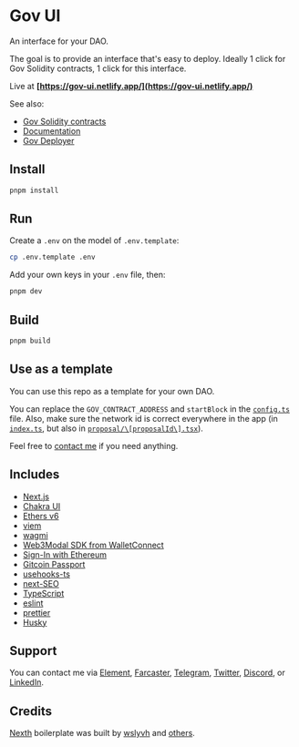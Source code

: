 # Gov UI

An interface for your DAO.

The goal is to provide an interface that's easy to deploy. Ideally 1 click for Gov Solidity contracts, 1 click for this interface.

Live at **[https://gov-ui.netlify.app/](https://gov-ui.netlify.app/)**

See also:

- [Gov Solidity contracts](https://github.com/w3hc/gov)
- [Documentation](https://w3hc.github.io/gov-docs/)
- [Gov Deployer](https://github.com/w3hc/gov-deployer)

## Install

```bash
pnpm install
```

## Run

Create a `.env` on the model of `.env.template`:

```sh
cp .env.template .env
```

Add your own keys in your `.env` file, then:

```bash
pnpm dev
```

## Build

```bash
pnpm build
```

## Use as a template

You can use this repo as a template for your own DAO.

You can replace the `GOV_CONTRACT_ADDRESS` and `startBlock` in the [`config.ts`](https://github.com/w3hc/gov-ui/blob/main/src/utils/config.ts) file. Also, make sure the network id is correct everywhere in the app (in [`index.ts`](https://github.com/w3hc/gov-ui/blob/main/src/pages/index.tsx#L51), but also in [`proposal/\[proposalId\].tsx`](https://github.com/w3hc/gov-ui/blob/main/src/pages/proposal/%5BproposalId%5D.tsx#L109)).

Feel free to [contact me](https://github.com/w3hc/gov-ui/tree/main?tab=readme-ov-file#support) if you need anything.

## Includes

- [Next.js](https://nextjs.org/docs)
- [Chakra UI](https://chakra-ui.com/)
- [Ethers v6](https://docs.ethers.org/v6/)
- [viem](https://viem.sh/)
- [wagmi](https://wagmi.sh/)
- [Web3Modal SDK from WalletConnect](https://docs.walletconnect.com/)
- [Sign-In with Ethereum](https://www.login.xyz/)
- [Gitcoin Passport](https://docs.passport.gitcoin.co/)
- [usehooks-ts](https://usehooks-ts.com/)
- [next-SEO](https://github.com/garmeeh/next-seo)
- [TypeScript](https://www.typescriptlang.org/)
- [eslint](https://eslint.org/)
- [prettier](https://prettier.io/)
- [Husky](https://typicode.github.io/husky/)

## Support

You can contact me via [Element](https://matrix.to/#/@julienbrg:matrix.org), [Farcaster](https://warpcast.com/julien-), [Telegram](https://t.me/julienbrg), [Twitter](https://twitter.com/julienbrg), [Discord](https://discordapp.com/users/julienbrg), or [LinkedIn](https://www.linkedin.com/in/julienberanger/).

## Credits

[Nexth](https://github.com/wslyvh/nexth/) boilerplate was built by [wslyvh](https://github.com/wslyvh) and [others](https://github.com/wslyvh/nexth/graphs/contributors).
